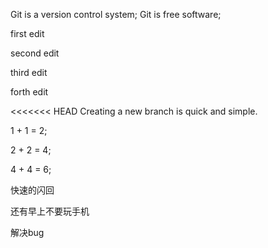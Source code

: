 Git is a version control system;
Git is free software;


first edit



second edit

third edit

forth edit

<<<<<<< HEAD
Creating a new branch is quick and simple.


1 + 1 = 2;

2 + 2 = 4;

4 + 4 = 6;

快速的闪回

还有早上不要玩手机

解决bug

